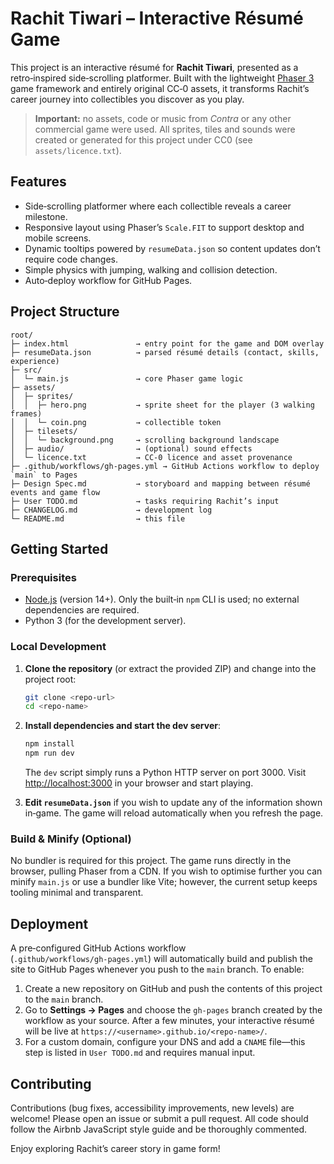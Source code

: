 # Rachit Tiwari – Interactive Résumé Game

This project is an interactive résumé for **Rachit Tiwari**, presented as a retro‑inspired side‑scrolling platformer.  Built with the lightweight [Phaser 3](https://phaser.io/) game framework and entirely original CC‑0 assets, it transforms Rachit’s career journey into collectibles you discover as you play.

> **Important:** no assets, code or music from *Contra* or any other commercial game were used.  All sprites, tiles and sounds were created or generated for this project under CC0 (see `assets/licence.txt`).

## Features

- Side‑scrolling platformer where each collectible reveals a career milestone.
- Responsive layout using Phaser’s `Scale.FIT` to support desktop and mobile screens.
- Dynamic tooltips powered by `resumeData.json` so content updates don’t require code changes.
- Simple physics with jumping, walking and collision detection.
- Auto‑deploy workflow for GitHub Pages.

## Project Structure

```
root/
├─ index.html               → entry point for the game and DOM overlay
├─ resumeData.json          → parsed résumé details (contact, skills, experience)
├─ src/
│  └─ main.js               → core Phaser game logic
├─ assets/
│  ├─ sprites/
│  │  ├─ hero.png           → sprite sheet for the player (3 walking frames)
│  │  └─ coin.png           → collectible token
│  ├─ tilesets/
│  │  └─ background.png     → scrolling background landscape
│  ├─ audio/                → (optional) sound effects
│  └─ licence.txt           → CC‑0 licence and asset provenance
├─ .github/workflows/gh‑pages.yml → GitHub Actions workflow to deploy `main` to Pages
├─ Design Spec.md           → storyboard and mapping between résumé events and game flow
├─ User TODO.md             → tasks requiring Rachit’s input
├─ CHANGELOG.md             → development log
└─ README.md                → this file
```

## Getting Started

### Prerequisites

- [Node.js](https://nodejs.org/) (version 14+).  Only the built‑in `npm` CLI is used; no external dependencies are required.
- Python 3 (for the development server).

### Local Development

1. **Clone the repository** (or extract the provided ZIP) and change into the project root:

   ```bash
   git clone <repo-url>
   cd <repo-name>
   ```

2. **Install dependencies and start the dev server**:

   ```bash
   npm install
   npm run dev
   ```

   The `dev` script simply runs a Python HTTP server on port 3000.  Visit [http://localhost:3000](http://localhost:3000) in your browser and start playing.

3. **Edit `resumeData.json`** if you wish to update any of the information shown in‑game.  The game will reload automatically when you refresh the page.

### Build & Minify (Optional)

No bundler is required for this project.  The game runs directly in the browser, pulling Phaser from a CDN.  If you wish to optimise further you can minify `main.js` or use a bundler like Vite; however, the current setup keeps tooling minimal and transparent.

## Deployment

A pre‑configured GitHub Actions workflow (`.github/workflows/gh‑pages.yml`) will automatically build and publish the site to GitHub Pages whenever you push to the `main` branch.  To enable:

1. Create a new repository on GitHub and push the contents of this project to the `main` branch.
2. Go to **Settings → Pages** and choose the `gh-pages` branch created by the workflow as your source.  After a few minutes, your interactive résumé will be live at `https://<username>.github.io/<repo-name>/`.
3. For a custom domain, configure your DNS and add a `CNAME` file—this step is listed in `User TODO.md` and requires manual input.

## Contributing

Contributions (bug fixes, accessibility improvements, new levels) are welcome!  Please open an issue or submit a pull request.  All code should follow the Airbnb JavaScript style guide and be thoroughly commented.

Enjoy exploring Rachit’s career story in game form!
